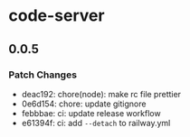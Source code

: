 # code-server

## 0.0.5

### Patch Changes

- deac192: chore(node): make rc file prettier
- 0e6d154: chore: update gitignore
- febbbae: ci: update release workflow
- e61394f: ci: add `--detach` to railway.yml
